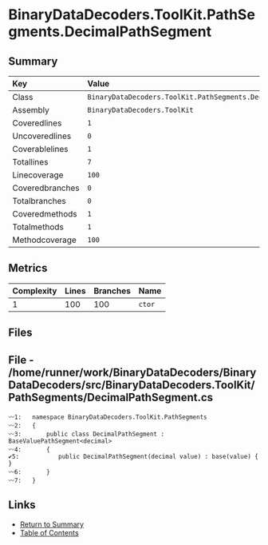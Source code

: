 ﻿# BinaryDataDecoders.ToolKit.PathSegments.DecimalPathSegment

## Summary

| Key             | Value                                                        |
| :-------------- | :----------------------------------------------------------- |
| Class           | `BinaryDataDecoders.ToolKit.PathSegments.DecimalPathSegment` |
| Assembly        | `BinaryDataDecoders.ToolKit`                                 |
| Coveredlines    | `1`                                                          |
| Uncoveredlines  | `0`                                                          |
| Coverablelines  | `1`                                                          |
| Totallines      | `7`                                                          |
| Linecoverage    | `100`                                                        |
| Coveredbranches | `0`                                                          |
| Totalbranches   | `0`                                                          |
| Coveredmethods  | `1`                                                          |
| Totalmethods    | `1`                                                          |
| Methodcoverage  | `100`                                                        |

## Metrics

| Complexity | Lines | Branches | Name    |
| :--------- | :---- | :------- | :------ |
| 1          | 100   | 100      | `ctor`  |

## Files

## File - /home/runner/work/BinaryDataDecoders/BinaryDataDecoders/src/BinaryDataDecoders.ToolKit/PathSegments/DecimalPathSegment.cs

```CSharp
〰1:   namespace BinaryDataDecoders.ToolKit.PathSegments
〰2:   {
〰3:       public class DecimalPathSegment : BaseValuePathSegment<decimal>
〰4:       {
✔5:           public DecimalPathSegment(decimal value) : base(value) { }
〰6:       }
〰7:   }
```

## Links

* [Return to Summary](Summary.md)
* [Table of Contents](../TOC.md)

